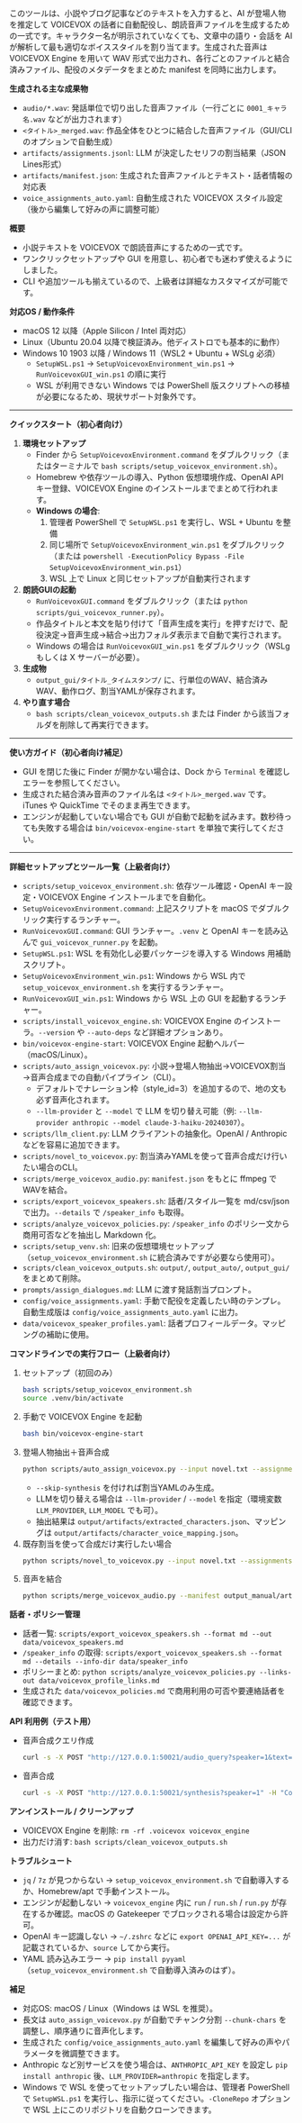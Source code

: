 このツールは、小説やブログ記事などのテキストを入力すると、AI が登場人物を推定して VOICEVOX の話者に自動配役し、朗読音声ファイルを生成するための一式です。キャラクター名が明示されていなくても、文章中の語り・会話を AI が解析して最も適切なボイススタイルを割り当てます。生成された音声は VOICEVOX Engine を用いて WAV 形式で出力され、各行ごとのファイルと結合済みファイル、配役のメタデータをまとめた manifest を同時に出力します。

**生成される主な成果物**
- `audio/*.wav`: 発話単位で切り出した音声ファイル（一行ごとに `0001_キャラ名.wav` などが出力されます）
- `<タイトル>_merged.wav`: 作品全体をひとつに結合した音声ファイル（GUI/CLIのオプションで自動生成）
- `artifacts/assignments.jsonl`: LLM が決定したセリフの割当結果（JSON Lines形式）
- `artifacts/manifest.json`: 生成された音声ファイルとテキスト・話者情報の対応表
- `voice_assignments_auto.yaml`: 自動生成された VOICEVOX スタイル設定（後から編集して好みの声に調整可能）

**概要**
- 小説テキストを VOICEVOX で朗読音声にするための一式です。
- ワンクリックセットアップや GUI を用意し、初心者でも迷わず使えるようにしました。
- CLI や追加ツールも揃えているので、上級者は詳細なカスタマイズが可能です。

**対応OS / 動作条件**
- macOS 12 以降（Apple Silicon / Intel 両対応）
- Linux（Ubuntu 20.04 以降で検証済み。他ディストロでも基本的に動作）
- Windows 10 1903 以降 / Windows 11（WSL2 + Ubuntu + WSLg 必須）
  - `SetupWSL.ps1` → `SetupVoicevoxEnvironment_win.ps1` → `RunVoicevoxGUI_win.ps1` の順に実行
  - WSL が利用できない Windows では PowerShell 版スクリプトへの移植が必要になるため、現状サポート対象外です。

---

**クイックスタート（初心者向け）**
1. **環境セットアップ**
   - Finder から `SetupVoicevoxEnvironment.command` をダブルクリック（またはターミナルで `bash scripts/setup_voicevox_environment.sh`）。
   - Homebrew や依存ツールの導入、Python 仮想環境作成、OpenAI API キー登録、VOICEVOX Engine のインストールまでまとめて行われます。
   - **Windows の場合**:
     1. 管理者 PowerShell で `SetupWSL.ps1` を実行し、WSL + Ubuntu を整備
     2. 同じ場所で `SetupVoicevoxEnvironment_win.ps1` をダブルクリック（または `powershell -ExecutionPolicy Bypass -File SetupVoicevoxEnvironment_win.ps1`）
     3. WSL 上で Linux と同じセットアップが自動実行されます
2. **朗読GUIの起動**
   - `RunVoicevoxGUI.command` をダブルクリック（または `python scripts/gui_voicevox_runner.py`）。
   - 作品タイトルと本文を貼り付けて「音声生成を実行」を押すだけで、配役決定→音声生成→結合→出力フォルダ表示まで自動で実行されます。
   - Windows の場合は `RunVoicevoxGUI_win.ps1` をダブルクリック（WSLg もしくは X サーバーが必要）。
3. **生成物**
   - `output_gui/タイトル_タイムスタンプ/` に、行単位のWAV、結合済みWAV、動作ログ、割当YAMLが保存されます。
4. **やり直す場合**
   - `bash scripts/clean_voicevox_outputs.sh` または Finder から該当フォルダを削除して再実行できます。

---

**使い方ガイド（初心者向け補足）**
- GUI を閉じた後に Finder が開かない場合は、Dock から `Terminal` を確認しエラーを参照してください。
- 生成された結合済み音声のファイル名は `<タイトル>_merged.wav` です。iTunes や QuickTime でそのまま再生できます。
- エンジンが起動していない場合でも GUI が自動で起動を試みます。数秒待っても失敗する場合は `bin/voicevox-engine-start` を単独で実行してください。

---

**詳細セットアップとツール一覧（上級者向け）**
- `scripts/setup_voicevox_environment.sh`: 依存ツール確認・OpenAI キー設定・VOICEVOX Engine インストールまでを自動化。
- `SetupVoicevoxEnvironment.command`: 上記スクリプトを macOS でダブルクリック実行するランチャー。
- `RunVoicevoxGUI.command`: GUI ランチャー。`.venv` と OpenAI キーを読み込んで `gui_voicevox_runner.py` を起動。
- `SetupWSL.ps1`: WSL を有効化し必要パッケージを導入する Windows 用補助スクリプト。
- `SetupVoicevoxEnvironment_win.ps1`: Windows から WSL 内で `setup_voicevox_environment.sh` を実行するランチャー。
- `RunVoicevoxGUI_win.ps1`: Windows から WSL 上の GUI を起動するランチャー。
- `scripts/install_voicevox_engine.sh`: VOICEVOX Engine のインストーラ。`--version` や `--auto-deps` など詳細オプションあり。
- `bin/voicevox-engine-start`: VOICEVOX Engine 起動ヘルパー（macOS/Linux）。
- `scripts/auto_assign_voicevox.py`: 小説→登場人物抽出→VOICEVOX割当→音声合成までの自動パイプライン（CLI）。
  - デフォルトでナレーション枠（style_id=3）を追加するので、地の文も必ず音声化されます。
  - `--llm-provider` と `--model` で LLM を切り替え可能（例: `--llm-provider anthropic --model claude-3-haiku-20240307`）。
- `scripts/llm_client.py`: LLM クライアントの抽象化。OpenAI / Anthropic などを容易に追加できます。
- `scripts/novel_to_voicevox.py`: 割当済みYAMLを使って音声合成だけ行いたい場合のCLI。
- `scripts/merge_voicevox_audio.py`: `manifest.json` をもとに ffmpeg でWAVを結合。
- `scripts/export_voicevox_speakers.sh`: 話者/スタイル一覧を md/csv/json で出力。`--details` で `/speaker_info` も取得。
- `scripts/analyze_voicevox_policies.py`: `/speaker_info` のポリシー文から商用可否などを抽出し Markdown 化。
- `scripts/setup_venv.sh`: 旧来の仮想環境セットアップ（`setup_voicevox_environment.sh` に統合済みですが必要なら使用可）。
- `scripts/clean_voicevox_outputs.sh`: `output/`, `output_auto/`, `output_gui/` をまとめて削除。
- `prompts/assign_dialogues.md`: LLM に渡す発話割当プロンプト。
- `config/voice_assignments.yaml`: 手動で配役を定義したい時のテンプレ。自動生成版は `config/voice_assignments_auto.yaml` に出力。
- `data/voicevox_speaker_profiles.yaml`: 話者プロフィールデータ。マッピングの補助に使用。

**コマンドラインでの実行フロー（上級者向け）**
1. セットアップ（初回のみ）
   ```bash
   bash scripts/setup_voicevox_environment.sh
   source .venv/bin/activate
   ```
2. 手動で VOICEVOX Engine を起動
   ```bash
   bash bin/voicevox-engine-start
   ```
3. 登場人物抽出＋音声合成
   ```bash
   python scripts/auto_assign_voicevox.py --input novel.txt --assignments-out config/voice_assignments_auto.yaml
   ```
   - `--skip-synthesis` を付ければ割当YAMLのみ生成。
   - LLMを切り替える場合は `--llm-provider` / `--model` を指定（環境変数 `LLM_PROVIDER`, `LLM_MODEL` でも可）。
   - 抽出結果は `output/artifacts/extracted_characters.json`、マッピングは `output/artifacts/character_voice_mapping.json`。
4. 既存割当を使って合成だけ実行したい場合
   ```bash
   python scripts/novel_to_voicevox.py --input novel.txt --assignments config/voice_assignments_auto.yaml --outdir output_manual
   ```
5. 音声を結合
   ```bash
   python scripts/merge_voicevox_audio.py --manifest output_manual/artifacts/manifest.json --out output_manual/novel.wav
   ```

**話者・ポリシー管理**
- 話者一覧: `scripts/export_voicevox_speakers.sh --format md --out data/voicevox_speakers.md`
- `/speaker_info` の取得: `scripts/export_voicevox_speakers.sh --format md --details --info-dir data/speaker_info`
- ポリシーまとめ: `python scripts/analyze_voicevox_policies.py --links-out data/voicevox_profile_links.md`
- 生成された `data/voicevox_policies.md` で商用利用の可否や要連絡話者を確認できます。

**API 利用例（テスト用）**
- 音声合成クエリ作成
  ```bash
  curl -s -X POST "http://127.0.0.1:50021/audio_query?speaker=1&text=こんにちは" -H "Content-Type: application/json" -d '{}' > query.json
  ```
- 音声合成
  ```bash
  curl -s -X POST "http://127.0.0.1:50021/synthesis?speaker=1" -H "Content-Type: application/json" -d @query.json > output.wav
  ```

**アンインストール / クリーンアップ**
- VOICEVOX Engine を削除: `rm -rf .voicevox voicevox_engine`
- 出力だけ消す: `bash scripts/clean_voicevox_outputs.sh`

**トラブルシュート**
- `jq` / `7z` が見つからない → `setup_voicevox_environment.sh` で自動導入するか、Homebrew/apt で手動インストール。
- エンジンが起動しない → `voicevox_engine` 内に `run` / `run.sh` / `run.py` が存在するか確認。macOS の Gatekeeper でブロックされる場合は設定から許可。
- OpenAI キー認識しない → `~/.zshrc` などに `export OPENAI_API_KEY=...` が記載されているか、`source` してから実行。
- YAML 読み込みエラー → `pip install pyyaml`（`setup_voicevox_environment.sh` で自動導入済みのはず）。

**補足**
- 対応OS: macOS / Linux（Windows は WSL を推奨）。
- 長文は `auto_assign_voicevox.py` が自動でチャンク分割 `--chunk-chars` を調整し、順序通りに音声化します。
- 生成された `config/voice_assignments_auto.yaml` を編集して好みの声やパラメータを微調整できます。
- Anthropic など別サービスを使う場合は、`ANTHROPIC_API_KEY` を設定し `pip install anthropic` 後、`LLM_PROVIDER=anthropic` を指定します。
- Windows で WSL を使ってセットアップしたい場合は、管理者 PowerShell で `SetupWSL.ps1` を実行し、指示に従ってください。`-CloneRepo` オプションで WSL 上にこのリポジトリを自動クローンできます。
